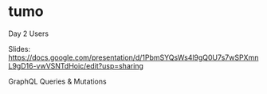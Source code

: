 # tumo

Day 2 Users

Slides: https://docs.google.com/presentation/d/1PbmSYQsWs4l9gQ0U7s7wSPXmnL9gD16-vwVSNTdHoic/edit?usp=sharing

GraphQL Queries & Mutations
